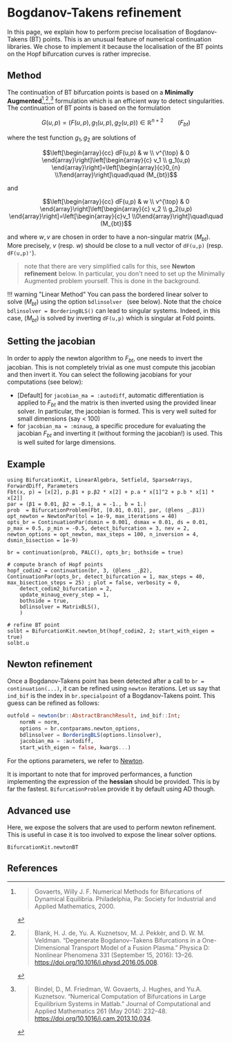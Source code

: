 # Bogdanov-Takens refinement

In this page, we explain how to perform precise localisation of Bogdanov-Takens (BT) points. This is an unusual feature of numerical continuation libraries. We chose to implement it because the localisation of the BT points on the Hopf bifurcation curves is rather imprecise.


## Method

The continuation of BT bifurcation points is based on a **Minimally Augmented**[^Govaerts],[^Blank],[^Bindel] formulation which is an efficient way to detect singularities. The continuation of BT points is based on the formulation

$$G(u,p) = (F(u,p), g_1(u,p), g_2(u,p))\in\mathbb R^{n+2}\quad\quad (F_{bt})$$

where the test function $g_1,g_2$ are solutions of

$$\left[\begin{array}{cc}
dF(u,p) & w \\
v^{\top} & 0
\end{array}\right]\left[\begin{array}{c}
v_1 \\
g_1(u,p)
\end{array}\right]=\left[\begin{array}{c}0_{n} \\1\end{array}\right]\quad\quad (M_{bt})$$

and

$$\left[\begin{array}{cc}
dF(u,p) & w \\
v^{\top} & 0
\end{array}\right]\left[\begin{array}{c}
v_2 \\
g_2(u,p)
\end{array}\right]=\left[\begin{array}{c}v_1 \\0\end{array}\right]\quad\quad (M_{bt})$$

and where $w,v$ are chosen in order to have a non-singular matrix $(M_{bt})$. More precisely, $v$ (resp. $w$) should be close to a null vector of `dF(u,p)` (resp. `dF(u,p)'`).

> note that there are very simplified calls for this, see **Newton refinement** below. In particular, you don't need to set up the Minimally Augmented problem yourself. This is done in the background.

!!! warning "Linear Method"
    You can pass the bordered linear solver to solve $(M_{bt})$ using the option `bdlinsolver ` (see below). Note that the choice `bdlinsolver = BorderingBLS()` can lead to singular systems. Indeed, in this case, $(M_{bt})$ is solved by inverting `dF(u,p)` which is singular at Fold points.

## Setting the jacobian

In order to apply the newton algorithm to $F_{bt}$, one needs to invert the jacobian. This is not completely trivial as one must compute this jacobian and then invert it. You can select the following jacobians for your computations (see below):

- [Default] for `jacobian_ma = :autodiff`, automatic differentiation is applied to $F_{bt}$ and the matrix is then inverted using the provided linear solver. In particular, the jacobian is formed. This is very well suited for small dimensions  (say < 100)
- for `jacobian_ma = :minaug`, a specific procedure for evaluating the jacobian $F_{bt}$ and inverting it (without forming the jacobian!) is used. This is well suited for large dimensions.

## Example

```@example CODIM3
using BifurcationKit, LinearAlgebra, Setfield, SparseArrays, ForwardDiff, Parameters
Fbt(x, p) = [x[2], p.β1 + p.β2 * x[2] + p.a * x[1]^2 + p.b * x[1] * x[2]]
par = (β1 = 0.01, β2 = -0.1, a = -1., b = 1.)
prob  = BifurcationProblem(Fbt, [0.01, 0.01], par, (@lens _.β1))
opt_newton = NewtonPar(tol = 1e-9, max_iterations = 40)
opts_br = ContinuationPar(dsmin = 0.001, dsmax = 0.01, ds = 0.01, p_max = 0.5, p_min = -0.5, detect_bifurcation = 3, nev = 2, newton_options = opt_newton, max_steps = 100, n_inversion = 4, dsmin_bisection = 1e-9)

br = continuation(prob, PALC(), opts_br; bothside = true)

# compute branch of Hopf points
hopf_codim2 = continuation(br, 3, (@lens _.β2), ContinuationPar(opts_br, detect_bifurcation = 1, max_steps = 40, max_bisection_steps = 25) ; plot = false, verbosity = 0,
	detect_codim2_bifurcation = 2,
	update_minaug_every_step = 1,
	bothside = true,
	bdlinsolver = MatrixBLS(),
	)

# refine BT point
solbt = BifurcationKit.newton_bt(hopf_codim2, 2; start_with_eigen = true)
solbt.u
```


## Newton refinement

Once a Bogdanov-Takens point has been detected after a call to `br = continuation(...)`, it can be refined using `newton` iterations. Let us say that `ind_bif` is the index in `br.specialpoint` of a Bogdanov-Takens point. This guess can be refined as follows:

```julia
outfold = newton(br::AbstractBranchResult, ind_bif::Int;  
	normN = norm,
	options = br.contparams.newton_options,
	bdlinsolver = BorderingBLS(options.linsolver),
	jacobian_ma = :autodiff,
	start_with_eigen = false, kwargs...)
```

For the options parameters, we refer to [Newton](@ref).

It is important to note that for improved performances, a function implementing the expression of the **hessian** should be provided. This is by far the fastest. `BifurcationProblem` provide it by default using AD though.

## Advanced use

Here, we expose the solvers that are used to perform newton refinement. This is useful in case it is too involved to expose the linear solver options.

```@docs
BifurcationKit.newtonBT
```

## References

[^Govaerts]: > Govaerts, Willy J. F. Numerical Methods for Bifurcations of Dynamical Equilibria. Philadelphia, Pa: Society for Industrial and Applied Mathematics, 2000.

[^Blank]: > Blank, H. J. de, Yu. A. Kuznetsov, M. J. Pekkér, and D. W. M. Veldman. “Degenerate Bogdanov–Takens Bifurcations in a One-Dimensional Transport Model of a Fusion Plasma.” Physica D: Nonlinear Phenomena 331 (September 15, 2016): 13–26. https://doi.org/10.1016/j.physd.2016.05.008.

[^Bindel]: > Bindel, D., M. Friedman, W. Govaerts, J. Hughes, and Yu.A. Kuznetsov. “Numerical Computation of Bifurcations in Large Equilibrium Systems in Matlab.” Journal of Computational and Applied Mathematics 261 (May 2014): 232–48. https://doi.org/10.1016/j.cam.2013.10.034.
